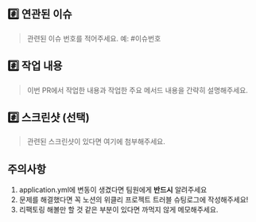 ## #️⃣ 연관된 이슈

> 관련된 이슈 번호를 적어주세요. 예: #이슈번호

## #️⃣ 작업 내용

> 이번 PR에서 작업한 내용과 작업한 주요 메서드 내용을 간략히 설명해주세요.

## #️⃣ 스크린샷 (선택)

> 관련된 스크린샷이 있다면 여기에 첨부해주세요.


## 주의사항
1. application.yml에 변동이 생겼다면 팀원에게 **반드시** 알려주세요
2. 문제를 해결했다면 꼭 노션의 위클리 프로젝트 트러블 슈팅로그에 작성해주세요!
3. 리팩토링 해볼만 할 것 같은 부분이 있다면 까먹지 않게 메모해주세요.
